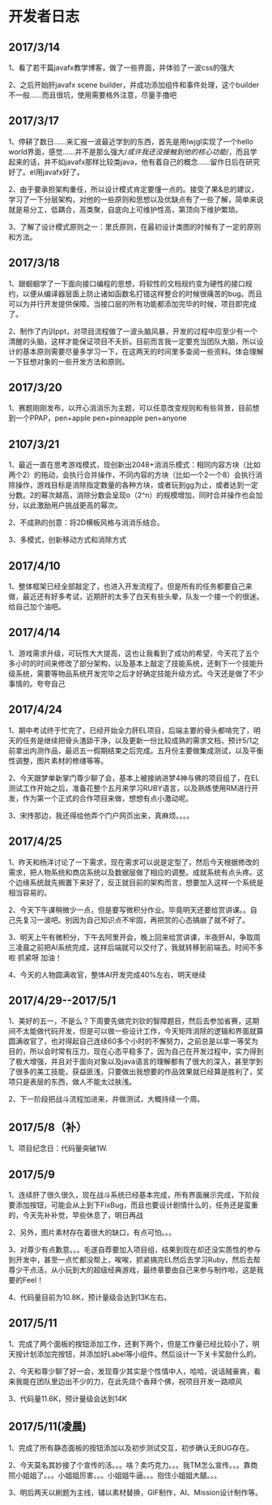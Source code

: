 # 开发者日志

## 2017/3/14

  1、看了若干篇javafx教学博客，做了一些界面，并体验了一波css的强大
  
  2、之后开始肝javafx scene builder，并成功添加组件和事件处理，这个builder不一般……而且很坑，使用需要格外注意，尽量手撸吧
  
## 2017/3/17

  1、停耕了数日……来汇报一波最近学到的东西，首先是用lwjgl实现了一个hello  world界面，感觉……并不是那么强大/*或许我还没接触到他的核心功能*/，而且学起来的话，并不如javafx那样比较类java，他有着自己的概念……留作日后在研究好了。el用javafx好了。
  
  2、由于要承担架构重任，所以设计模式肯定要懂一点的。接受了果&总的建议，学习了一下分层架构，对他的一些原则和思想以及优缺点有了一些了解，简单来说就是易分工，低耦合，高类聚，自底向上可维护性高，第顶向下维护繁琐。
  
  3、了解了设计模式原则之一：里氏原则，在最初设计类图的时候有了一定的原则和方法。

## 2017/3/18

  1、跟蝈蝈学了一下面向接口编程的思想，将软性的文档规约变为硬性的接口规约，以便从编译器层面上防止诸如函数名打错这样整合的时候很痛苦的bug。而且可以为并行开发提供保障。当接口层的所有功能都添加完毕的时候，项目即完成了。

  2、制作了内训ppt，对项目流程做了一波头脑风暴，开发的过程中应至少有一个清醒的头脑，这样才能保证项目不夭折。目前而言我一定要充当团队大脑，所以设计的基本原则需要尽量多学习一下，在这两天的时间里多查阅一些资料。体会理解一下狂想对象的一些开发方法和原则。

## 2017/3/20

  1、赛题刚刚发布，以开心消消乐为主题，可以任意改变规则和有些背景，目前想到一个PPAP，pen+apple pen+pineapple pen+anyone

## 2107/3/21
  
  1、最近一直在思考游戏模式，现创新出2048+消消乐模式：相同内容方块（比如两个2）的拖动，会执行合并操作，不同内容的方块（比如一个2一个8）会执行消除操作，游戏目标是消除指定数量的各种方块，或者玩到gg为止，或者达到一定分数。2的幂次越高，消除分数会呈现o（2^n）的规模增加，同时合并操作也会加分，以此激励用户挑战更高的幂次。
  
  2、不成熟的创意：将2D横板风格与消消乐结合。
  
  3、多模式，创新移动方式和消除方式


## 2017/4/10

  1、整体框架已经全部敲定了，也进入开发流程了。但是所有的任务都要自己来做，最近还有好多考试，近期肝的太多了白天有些头晕，队友一个接一个的很迷。给自己加个油吧。
  
## 2017/4/14

  1、游戏需求升级，可玩性大大提高，这也让我看到了成功的希望，今天花了五个多小时的时间来修改了部分架构，以及基本上敲定了技能系统，还剩下一个技能升级系统，需要等物品系统开发完毕之后才好确定技能升级方式。今天还是做了不少事情的。夸夸自己
  
## 2017/4/24

  1、期中考试终于忙完了，已经开始全力肝EL项目，后端主要的骨头都啃完了，明天的任务是继续把骨头渣舔干净，以及更新一份比较成熟的需求文档，预计5/1之前拿出内测作品，最迟五一假期结束之后完成。五月份主要做集成测试，以及平衡性调整，图片素材的修缮等等。
  
  2、今天跟梦单新掌门尊少聊了会，基本上被接纳进梦4神与佛的项目组了，在EL测试工作开始之后，准备花整个五月来学习RUBY语言，以及熟练使用RM进行开发，作为第一个正式的合作项目来做，想想有点小激动呢。
  
  3、宋抟那边，我还得给他弄个门户网页出来，真麻烦。。。。

## 2017/4/25

  1、昨天和杨洋讨论了一下需求，现在需求可以说是定型了，然后今天根据修改的需求，把人物系统和商店系统以及数据层做了相应的调整。成就系统有点头疼。这个边缘系统就先搁置下来好了，反正就目前的架构而言，想要加入这样一个系统是相当容易的。
  
  2、今天下午课稍微少一点，但是要写微积分作业。毕竟明天还要给赏讲课。。自己先复习一波吧。别因为自己知识点不牢固，再把赏的心态搞崩了就不好了。
  
  3、明天上午有微积分，下午去阿里开会，晚上回来给赏讲课，半夜肝AI，争取周三凌晨之前把AI系统完成，这样后端就可以交付了，我就转移到前端去。时间不多啦 抓紧呀 加油！

  4、今天的人物圆满收官，整体AI开发完成40%左右，明天继续

## 2017/4/29--2017/5/1

  1、美好的五一，不是么？下周要先做完刘钦的智障题目，然后去参加省赛，这期间不太能做代码开发，但是可以做一些设计工作，今天矩阵消除的逻辑和界面就算圆满收官了，也对得起自己连续60多个小时的不懈努力，之前总是以拿一等奖为目的，所以会时常有压力，现在心态平稳多了，因为自己在开发过程中，实力得到了极大增强，并且对于面向对象以及java语言的理解都有了很大的深入，甚至学到了很多的美工技能，获益匪浅，只要做出我想要的作品效果就已经算是胜利了，奖项只是表层的东西，做人不能太过肤浅。
  
  2、下一阶段把战斗流程加进来，并做测试，大概持续一个周。

## 2017/5/8（补）
  
  1、项目纪念日：代码量突破1W.

## 2017/5/9

  1、连续肝了很久很久，现在战斗系统已经基本完成，所有界面展示完成，下阶段要添加按钮，可能会从上到下FixBug，而且也要设计剧情什么的，任务还是蛮重的，今天先补补觉，早些休息了，明日再战
  
  2、另外，图片素材存在着很大的缺口，有点可怕。。。
  
  3、对尊少有点歉意。。。毛遂自荐要加入项目组，结果到现在却还没实质性的参与到开发中，甚至一点忙都没帮上，唉唉，抓紧搞完EL然后去学习Ruby，然后去帮尊少干点活，从小玩到大的超级经典游戏，最终章要由自己来参与制作啦，这是我要的Feel！

  4、代码量目前为10.8K，预计量级会达到13K左右。

## 2017/5/11

  1、完成了两个面板的按钮添加工作，还剩下两个，但是工作量已经比较小了，明天按计划添加完按钮，并添加好Label等小组件。然后设计一下关卡奖励什么的。
  
  2、今天和尊少聊了好一会，发现尊少其实是个性情中人，哈哈，说话贼豪爽，看来我能在团队里边出不少的力，在此先烧个香拜个佛，祝项目开发一路顺风
  
  3、代码量11.6K，预计量级会达到14K

## 2017/5/11(凌晨)

  1、完成了所有静态面板的按钮添加以及初步测试交互，初步确认无BUG存在。
  
  2、今天莫名其妙接了个宣传的活。。。啥？卖巧克力。。。我TM怎么宣传。。。靠商院小姐姐了。。。小姐姐厉害。。。小姐姐牛逼。。。抱住小姐姐大腿。。。
  
  3、明后两天以刷题为主线，辅以素材替换，GIF制作，AI、Mission设计制作等。
